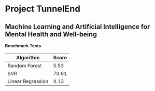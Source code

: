# Project TunnelEnd
## Machine Learning and Artificial Intelligence for Mental Health and Well-being
**Benchmark Tests**

|    Algorithm      |   Score   |
|---------------    |---------- |
| Random Forest     |     5.53  |
|    SVR            |     70.61 |
|  Linear Regression|     4.13  |
